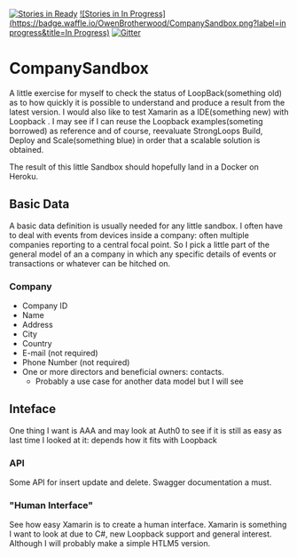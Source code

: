 [![Stories in Ready](https://badge.waffle.io/OwenBrotherwood/CompanySandbox.png?label=ready&title=Ready)](https://waffle.io/OwenBrotherwood/CompanySandbox)
[![Stories in In Progress](https://badge.waffle.io/OwenBrotherwood/CompanySandbox.png?label=in progress&title=In Progress)](https://waffle.io/OwenBrotherwood/CompanySandbox)
[![Gitter](https://badges.gitter.im/Join%20Chat.svg)](https://gitter.im/OwenBrotherwood/CompanySandbox?utm_source=badge&utm_medium=badge&utm_campaign=pr-badge)
# CompanySandbox
A little exercise for myself to check the status of LoopBack(something old) as to how quickly it is possible to understand and produce a result from the latest version. I would also like to test Xamarin as a IDE(something new) with Loopback . I may see if I can reuse the Loopback examples(someting borrowed) as reference and of course, reevaluate StrongLoops Build, Deploy and Scale(something blue) in order that a scalable solution is obtained.

The result of this little Sandbox should hopefully land in a Docker on Heroku. 

## Basic Data
A basic data definition is usually needed for any little sandbox. I often have to deal with events from devices inside a company: often multiple companies reporting to a central focal point. So I pick a little part of the general model of an a company in which any specific details of events or transactions or whatever can be hitched on.

### Company
* Company ID
* Name
* Address
* City
* Country
* E-mail (not required)
* Phone Number (not required)
* One or more directors and beneficial owners: contacts. 
  * Probably  a use case for another data model but I will see

## Inteface
One thing I want is AAA and may look at Auth0 to see if it is still as easy as last time I looked at it: depends how it fits with Loopback

### API
Some API for insert update and delete. Swagger documentation a must.

### "Human Interface"
See how easy Xamarin is to create a human interface. Xamarin is something I want to look at due to C#, new Loopback support and general interest. Although I will probably make a simple HTLM5 version.



